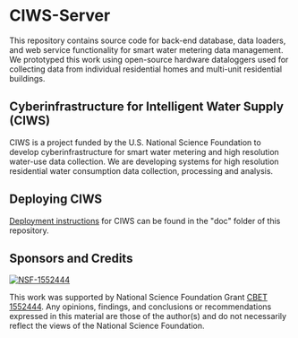 # CIWS-Server 

This repository contains source code for back-end database, data loaders, and web service functionality for smart water metering data management. We prototyped this work using open-source hardware dataloggers used for collecting data from individual residential homes and multi-unit residential buildings.

## Cyberinfrastructure for Intelligent Water Supply (CIWS) 

CIWS is a project funded by the U.S. National Science Foundation to develop cyberinfrastructure for smart water metering and high resolution water-use data collection. We are developing systems for high resolution residential water consumption data collection, processing and analysis.

## Deploying CIWS

[Deployment instructions](https://github.com/UCHIC/CIWS-Server/blob/master/doc/deployment_guide.md) for CIWS can be found in the "doc" folder of this repository.

## Sponsors and Credits
[![NSF-1552444](https://img.shields.io/badge/NSF-1552444-blue.svg)](https://nsf.gov/awardsearch/showAward?AWD_ID=1552444)

This work was supported by National Science Foundation Grant [CBET 1552444](https://www.nsf.gov/awardsearch/showAward?AWD_ID=1552444). Any opinions, findings, and conclusions or recommendations expressed in this material are those of the author(s) and do not necessarily reflect the views of the National Science Foundation.
